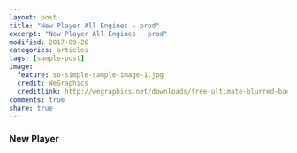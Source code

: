 ```yaml
---
layout: post
title: "New Player All Engines - prod"
excerpt: "New Player All Engines - prod"
modified: 2017-09-26
categories: articles
tags: [sample-post]
image:
  feature: so-simple-sample-image-1.jpg
  credit: WeGraphics
  creditlink: http://wegraphics.net/downloads/free-ultimate-blurred-background-pack/
comments: true
share: true
---
```

### New Player
<br>
<div class="apester-media" data-media-id="5c28a38bb183762ce69fddaf" height="350"></div><script async src="https://static.apester.com/js/sdk/latest/apester-sdk.js"></script>
<br>
<div class="apester-media" data-media-id="5c28a4231769cd539210c922" height="350"></div><script async src="https://static.apester.com/js/sdk/latest/apester-sdk.js"></script>
<br>
<div class="apester-media" data-media-id="5c28a1be50bcd535c87b34b5" height="350"></div><script async src="https://static.apester.com/js/sdk/latest/apester-sdk.js"></script>
<br>
<div class="apester-media" data-media-id="5c28a4c88f833d7b93ea7455" height="512"></div><script async src="https://static.apester.com/js/sdk/latest/apester-sdk.js"></script>
<br>
<div class="apester-media" data-media-id="5c28a5801769cdb05010c923" height="512"></div><script async src="https://static.apester.com/js/sdk/latest/apester-sdk.js"></script>
<br>
<div class="apester-media" data-media-id="5d305b6671882b36a0fe6184" height="408"></div><script async src="https://static.apester.com/js/sdk/latest/apester-sdk.js"></script>
<br>
<div class="apester-media" data-media-id="5df65b6b4db773e3aab73e8f" height="388"></div><script async src="https://static.apester.com/js/sdk/latest/apester-sdk.js"></script>
<br>
<div class="apester-media" data-media-id="5d305c052eacbf333acbe3c9" height="388"></div><script async src="https://static.apester.com/js/sdk/latest/apester-sdk.js"></script>


